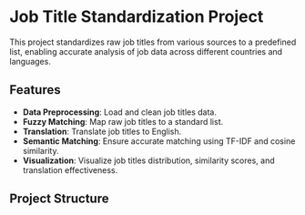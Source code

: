 # Job Title Standardization Project

This project standardizes raw job titles from various sources to a predefined list, enabling accurate analysis of job data across different countries and languages.

## Features

- **Data Preprocessing**: Load and clean job titles data.
- **Fuzzy Matching**: Map raw job titles to a standard list.
- **Translation**: Translate job titles to English.
- **Semantic Matching**: Ensure accurate matching using TF-IDF and cosine similarity.
- **Visualization**: Visualize job titles distribution, similarity scores, and translation effectiveness.

## Project Structure

